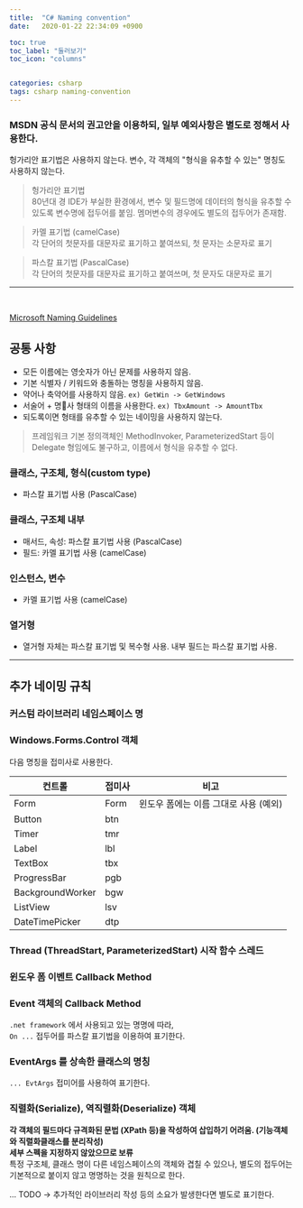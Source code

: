 ```yaml
---
title:  "C# Naming convention"
date:   2020-01-22 22:34:09 +0900

toc: true
toc_label: "둘러보기"
toc_icon: "columns"


categories: csharp
tags: csharp naming-convention
---
```


### MSDN 공식 문서의 권고안을 이용하되, 일부 예외사항은 별도로 정해서 사용한다.

헝가리안 표기법은 사용하지 않는다. 변수, 각 객체의 "형식을 유추할 수 있는" 명칭도 사용하지 않는다.

> 헝가리안 표기법  
> 80년대 경 IDE가 부실한 환경에서, 변수 및 필드명에 데이터의 형식을 유추할 수 있도록 변수명에
접두어를 붙임. 멤머변수의 경우에도 별도의 접두어가 존재함.

> 카멜 표기법 (camelCase)  
> 각 단어의 첫문자를 대문자로 표기하고 붙여쓰되, 첫 문자는 소문자로 표기

> 파스칼 표기법 (PascalCase)  
> 각 단어의 첫문자를 대문자료 표기하고 붙여쓰며, 첫 문자도 대문자로 표기

----

 

[Microsoft Naming Guidelines](https://docs.microsoft.com/en-us/previous-versions/dotnet/netframework-1.1/xzf533w0\(v=vs.71\))

## 공통 사항
- 모든 이름에는 영숫자가 아닌 문제를 사용하지 않음.
- 기본 식별자 / 키워드와 충돌하는 명칭을 사용하지 않음.
- 약어나 축약어를 사용하지 않음. `ex) GetWin -> GetWindows`
- 서술어 + 명사 형태의 이름을 사용한다. `ex) TbxAmount -> AmountTbx`
- 되도록이면 형태를 유추할 수 있는 네이밍을 사용하지 않는다.
> 프레임워크 기본 정의객체인 MethodInvoker, ParameterizedStart 등이 Delegate 형임에도 불구하고, 이름에서 형식을 유추할 수 없다.

### 클래스, 구조체, 형식(custom type)
- 파스칼 표기법 사용 (PascalCase)

### 클래스, 구조체 내부
- 매서드, 속성: 파스칼 표기법 사용 (PascalCase)
- 필드: 카멜 표기법 사용 (camelCase)


### 인스턴스, 변수
- 카멜 표기법 사용 (camelCase)

### 열거형
- 열거형 자체는 파스칼 표기법 및 복수형 사용. 내부 필드는 파스칼 표기법 사용.

----

## 추가 네이밍 규칙


### 커스텀 라이브러리 네임스페이스 명


### Windows.Forms.Control 객체
다음 명칭을 접미사로 사용한다.

|컨트롤|접미사|비고|
|------|---|---|
|Form|Form|윈도우 폼에는 이름 그대로 사용 (예외)|
|Button|btn||
|Timer|tmr||
|Label|lbl||
|TextBox|tbx||
|ProgressBar|pgb||
|BackgroundWorker|bgw||
|ListView|lsv||
|DateTimePicker|dtp||

### Thread (ThreadStart, ParameterizedStart) 시작 함수 스레드


### 윈도우 폼 이벤트 Callback Method


### Event 객체의 Callback Method
`.net framework` 에서 사용되고 있는 명명에 따라,  
`On ...` 접두어를 파스칼 표기법을 이용하여 표기한다.

### EventArgs 를 상속한 클래스의 명칭
`... EvtArgs` 접미어를 사용하여 표기한다.

### 직렬화(Serialize), 역직렬화(Deserialize) 객체
**각 객체의 필드마다 규격화된 문법 (XPath 등)을 작성하여 삽입하기 어려움. (기능객체와 직렬화클래스를 분리작성)**  
**세부 스펙을 지정하지 않았으므로 보류**  
특정 구조체, 클래스 명이 다른 네임스페이스의 객체와 겹칠 수 있으나, 별도의 접두어는 기본적으로 붙이지
않고 명명하는 것을 원칙으로 한다.


... TODO -> 추가적인 라이브러리 작성 등의 소요가 발생한다면 별도로 표기한다.
